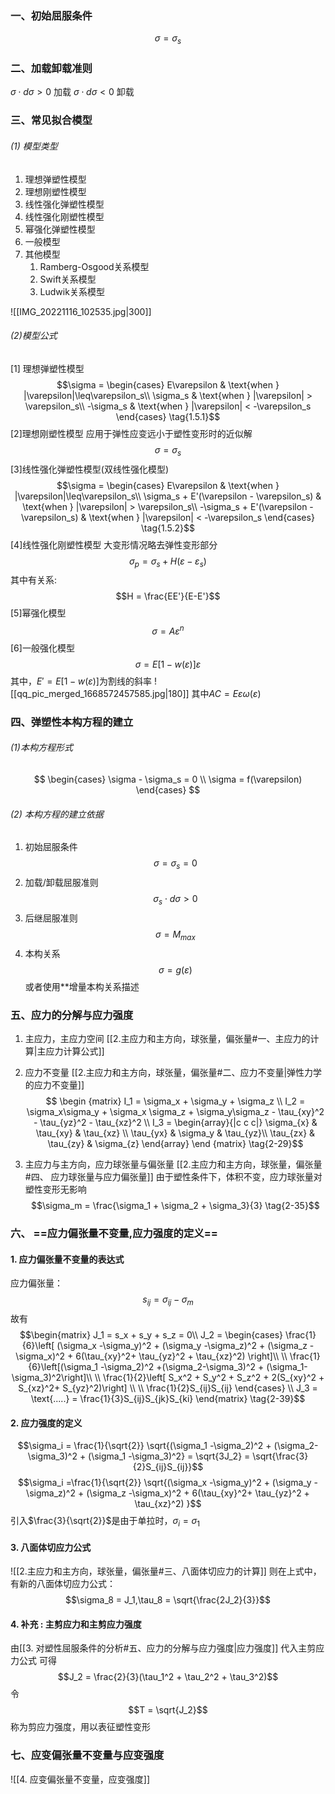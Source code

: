 ### 一、初始屈服条件
$$\sigma = \sigma_s$$
### 二、加载卸载准则

$\sigma \cdot d \sigma > 0$    加载
$\sigma\cdot d\sigma<0$ 卸载

### 三、常见拟合模型
###### (1) 模型类型
1. 理想弹塑性模型
2. 理想刚塑性模型
3. 线性强化弹塑性模型
4. 线性强化刚塑性模型
5. 幂强化弹塑性模型
6. 一般模型
7. 其他模型
	1. Ramberg-Osgood关系模型
	2. Swift关系模型
	3. Ludwik关系模型

![[IMG_20221116_102535.jpg|300]]
###### (2)模型公式
[1] 理想弹塑性模型
$$\sigma = \begin{cases} 
E\varepsilon & \text{when } |\varepsilon|\leq\varepsilon_s\\
\sigma_s & \text{when } |\varepsilon| > \varepsilon_s\\
-\sigma_s & \text{when } |\varepsilon| < -\varepsilon_s
\end{cases} \tag{1.5.1}$$
[2]理想刚塑性模型
应用于弹性应变远小于塑性变形时的近似解
$$\sigma = \sigma_s$$
[3]线性强化弹塑性模型(双线性强化模型)
$$\sigma = \begin{cases} E\varepsilon & \text{when }   |\varepsilon|\leq\varepsilon_s\\
\sigma_s + E'(\varepsilon - \varepsilon_s) & \text{when } |\varepsilon| > \varepsilon_s\\
-\sigma_s + E'(\varepsilon - \varepsilon_s) & \text{when } |\varepsilon| < -\varepsilon_s
\end{cases} \tag{1.5.2}$$
[4]线性强化刚塑性模型
大变形情况略去弹性变形部分
$$\sigma_p = \sigma_s + H(\varepsilon - \varepsilon_s) $$
其中有关系: 
$$H = \frac{EE'}{E-E'}$$
[5]幂强化模型
$$\sigma = A\varepsilon^n \tag{1.5.3}$$
[6]一般强化模型
$$\sigma = E[1-w(\varepsilon)]\varepsilon$$
其中，$E' = E[1-w(\varepsilon)]$为割线的斜率
![[qq_pic_merged_1668572457585.jpg|180]]
其中$AC = E\varepsilon \omega(\varepsilon)$

### 四、弹塑性本构方程的建立
###### (1)本构方程形式
$$
\begin{cases}
\sigma - \sigma_s = 0 \\ 
\sigma = f(\varepsilon)
\end{cases}
$$
###### (2) 本构方程的建立依据
1. 初始屈服条件
$$\sigma = \sigma_s = 0$$
2. 加载/卸载屈服准则
$$\sigma_s \cdot d\sigma > 0$$
3. 后继屈服准则
$$\sigma = M_{max}$$
4. 本构关系
$$\sigma = g(\varepsilon)$$
或者使用**增量本构关系描述

### 五、应力的分解与应力强度
1) 主应力，主应力空间
[[2.主应力和主方向，球张量，偏张量#一、主应力的计算|主应力计算公式]]

2) 应力不变量
[[2.主应力和主方向，球张量，偏张量#二、应力不变量|弹性力学的应力不变量]]
$$ \begin {matrix}   I_1 = \sigma_x + \sigma_y + \sigma_z  \\
I_2 = \sigma_x\sigma_y + \sigma_x \sigma_z + \sigma_y\sigma_z - \tau_{xy}^2 - \tau_{yz}^2 - \tau_{xz}^2  \\
I_3 =  \begin{array}{|c c c|} 
\sigma_{x} & \tau_{xy} & \tau_{xz} \\ 
\tau_{yx} & \sigma_y & \tau_{yz}\\ 
\tau_{zx} & \tau_{zy} & \sigma_{z} \end{array}
\end {matrix}    \tag{2-29}$$
3) 主应力与主方向，应力球张量与偏张量
[[2.主应力和主方向，球张量，偏张量#四、 应力球张量与应力偏张量]]
由于塑性条件下，体积不变，应力球张量对塑性变形无影响
$$\sigma_m = \frac{\sigma_1 + \sigma_2 + \sigma_3}{3}  \tag{2-35}$$
### 六、 ==**应力偏张量不变量,应力强度的定义**==
#### 1. 应力偏张量不变量的表达式
应力偏张量： 
$$s_{ij} = \sigma_{ij} - \sigma_m$$
故有
$$\begin{matrix}
J_1 = s_x + s_y + s_z = 0\\
J_2 =
\begin{cases}
\frac{1}{6}\left[ (\sigma_x -\sigma_y)^2 + (\sigma_y -\sigma_z)^2 + (\sigma_z -\sigma_x)^2 + 6(\tau_{xy}^2+ \tau_{yz}^2 + \tau_{xz}^2) \right]\\ \\
\frac{1}{6}\left[(\sigma_1 -\sigma_2)^2 +(\sigma_2-\sigma_3)^2 + (\sigma_1-\sigma_3)^2\right]\\ \\
\frac{1}{2}\left[ S_x^2 + S_y^2 + S_z^2 + 2(S_{xy}^2 + S_{xz}^2+ S_{yz}^2)\right]
\\ \\
\frac{1}{2}S_{ij}S_{ij}
\end{cases}
\\
J_3 = \text{.....} = \frac{1}{3}S_{ij}S_{jk}S_{ki}
\end{matrix} \tag{2-39}$$
#### 2. 应力强度的定义

$$\sigma_i = \frac{1}{\sqrt{2}} \sqrt{(\sigma_1 -\sigma_2)^2 + (\sigma_2-\sigma_3)^2 + (\sigma_1 -\sigma_3)^2}  = \sqrt{3J_2} = \sqrt{\frac{3}{2}S_{ij}S_{ij}}$$
$$\sigma_i =\frac{1}{\sqrt{2}} \sqrt{(\sigma_x -\sigma_y)^2 + (\sigma_y -\sigma_z)^2 + (\sigma_z -\sigma_x)^2 + 6(\tau_{xy}^2+ \tau_{yz}^2 + \tau_{xz}^2) }$$
引入$\frac{3}{\sqrt{2}}$是由于单拉时，$\sigma_i = \sigma_1$

#### 3. 八面体切应力公式
![[2.主应力和主方向，球张量，偏张量#三、八面体切应力的计算]]
则在上式中，有新的八面体切应力公式：
$$\sigma_8 = J_1,\tau_8 = \sqrt{\frac{2J_2}{3}}$$

#### 4. 补充 : 主剪应力和主剪应力强度

由[[3. 对塑性屈服条件的分析#五、应力的分解与应力强度|应力强度]]
代入主剪应力公式
可得
$$J_2 = \frac{2}{3}(\tau_1^2 + \tau_2^2 + \tau_3^2)$$
令
$$T = \sqrt{J_2}$$称为剪应力强度，用以表征塑性变形

### 七、应变偏张量不变量与应变强度

![[4. 应变偏张量不变量，应变强度]]
